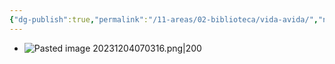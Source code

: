 ```yaml
---
{"dg-publish":true,"permalink":"/11-areas/02-biblioteca/vida-avida/","noteIcon":""}
---
```


- ![Pasted image 20231204070316.png|200](/img/user/11%20%C3%81reas%20%E2%9A%99/02%20Biblioteca/%F0%9F%92%BE%20Adjuntos/Pasted%20image%2020231204070316.png)